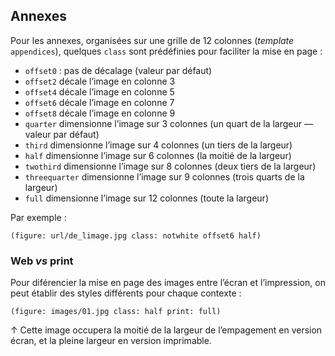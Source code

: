 

## Annexes

Pour les annexes, organisées sur une grille de 12 colonnes (_template_ `appendices`), quelques `class` sont prédéfinies pour faciliter la mise en page :

* `offset0` : pas de décalage (valeur par défaut)
* `offset2` décale l’image en colonne 3
* `offset4` décale l’image en colonne 5
* `offset6` décale l’image en colonne 7
* `offset8` décale l’image en colonne 9
* `quarter` dimensionne l’image sur 3 colonnes (un quart de la largeur — valeur par défaut)
* `third` dimensionne l’image sur 4 colonnes (un tiers de la largeur)
* `half` dimensionne l’image sur 6 colonnes (la moitié de la largeur)
* `twothird` dimensionne l’image sur 8 colonnes (deux tiers de la largeur)
* `threequarter` dimensionne l’image sur 9 colonnes (trois quarts de la largeur)
* `full` dimensionne l’image sur 12 colonnes (toute la largeur)

Par exemple :
```pttp
(figure: url/de_limage.jpg class: notwhite offset6 half) 
```
### Web _vs_ print



Pour diférencier la mise en page des images entre l’écran et l’impression, on peut établir des styles différents pour chaque contexte :

```pttp
(figure: images/01.jpg class: half print: full)
```
↑ Cette image occupera la moitié de la largeur de l’empagement en version écran, et la pleine largeur en version imprimable.
